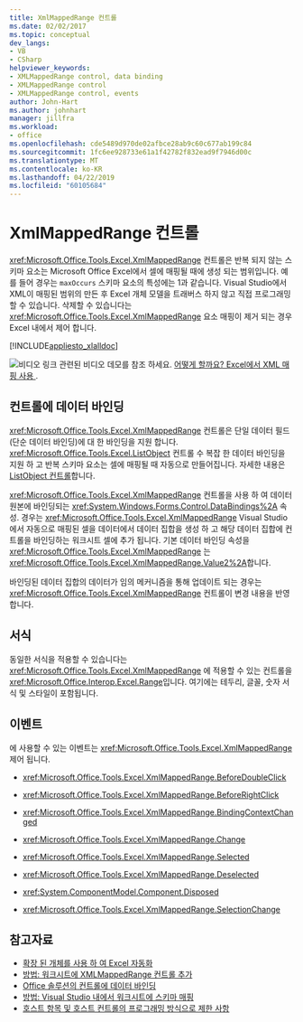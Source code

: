 ```yaml
---
title: XmlMappedRange 컨트롤
ms.date: 02/02/2017
ms.topic: conceptual
dev_langs:
- VB
- CSharp
helpviewer_keywords:
- XMLMappedRange control, data binding
- XMLMappedRange control
- XMLMappedRange control, events
author: John-Hart
ms.author: johnhart
manager: jillfra
ms.workload:
- office
ms.openlocfilehash: cde5489d970de02afbce28ab9c60c677ab199c84
ms.sourcegitcommit: 1fc6ee928733e61a1f42782f832ead9f7946d00c
ms.translationtype: MT
ms.contentlocale: ko-KR
ms.lasthandoff: 04/22/2019
ms.locfileid: "60105684"
---
```

# <a name="xmlmappedrange-control"></a>XmlMappedRange 컨트롤
  <xref:Microsoft.Office.Tools.Excel.XmlMappedRange> 컨트롤은 반복 되지 않는 스키마 요소는 Microsoft Office Excel에서 셀에 매핑될 때에 생성 되는 범위입니다. 예를 들어 경우는 `maxOccurs` 스키마 요소의 특성에는 1과 같습니다. Visual Studio에서 XML이 매핑된 범위의 만든 후 Excel 개체 모델을 트래버스 하지 않고 직접 프로그래밍할 수 있습니다. 삭제할 수 있습니다는 <xref:Microsoft.Office.Tools.Excel.XmlMappedRange> 요소 매핑이 제거 되는 경우 Excel 내에서 제어 합니다.

 [!INCLUDE[appliesto_xlalldoc](../vsto/includes/appliesto-xlalldoc-md.md)]

 ![비디오 링크](../vsto/media/playvideo.gif "비디오 링크") 관련된 비디오 데모를 참조 하세요. [어떻게 할까요? Excel에서 XML 매핑 사용 ](http://go.microsoft.com/fwlink/?LinkID=130288).

## <a name="bind-data-to-the-control"></a>컨트롤에 데이터 바인딩
 <xref:Microsoft.Office.Tools.Excel.XmlMappedRange> 컨트롤은 단일 데이터 필드 (단순 데이터 바인딩)에 대 한 바인딩을 지원 합니다. <xref:Microsoft.Office.Tools.Excel.ListObject> 컨트롤 수 복잡 한 데이터 바인딩을 지원 하 고 반복 스키마 요소는 셀에 매핑될 때 자동으로 만들어집니다. 자세한 내용은 [ListObject 컨트롤](../vsto/listobject-control.md)합니다.

 <xref:Microsoft.Office.Tools.Excel.XmlMappedRange> 컨트롤을 사용 하 여 데이터 원본에 바인딩되는 <xref:System.Windows.Forms.Control.DataBindings%2A> 속성. 경우는 <xref:Microsoft.Office.Tools.Excel.XmlMappedRange> Visual Studio에서 자동으로 매핑된 셀을 데이터에서 데이터 집합을 생성 하 고 해당 데이터 집합에 컨트롤을 바인딩하는 워크시트 셀에 추가 됩니다. 기본 데이터 바인딩 속성을 <xref:Microsoft.Office.Tools.Excel.XmlMappedRange> 는 <xref:Microsoft.Office.Tools.Excel.XmlMappedRange.Value2%2A>합니다.

 바인딩된 데이터 집합의 데이터가 임의 메커니즘을 통해 업데이트 되는 경우는 <xref:Microsoft.Office.Tools.Excel.XmlMappedRange> 컨트롤이 변경 내용을 반영 합니다.

## <a name="formatting"></a>서식
 동일한 서식을 적용할 수 있습니다는 <xref:Microsoft.Office.Tools.Excel.XmlMappedRange> 에 적용할 수 있는 컨트롤을 <xref:Microsoft.Office.Interop.Excel.Range>입니다. 여기에는 테두리, 글꼴, 숫자 서식 및 스타일이 포함됩니다.

## <a name="events"></a>이벤트
 에 사용할 수 있는 이벤트는 <xref:Microsoft.Office.Tools.Excel.XmlMappedRange> 제어 됩니다.

- <xref:Microsoft.Office.Tools.Excel.XmlMappedRange.BeforeDoubleClick>

- <xref:Microsoft.Office.Tools.Excel.XmlMappedRange.BeforeRightClick>

- <xref:Microsoft.Office.Tools.Excel.XmlMappedRange.BindingContextChanged>

- <xref:Microsoft.Office.Tools.Excel.XmlMappedRange.Change>

- <xref:Microsoft.Office.Tools.Excel.XmlMappedRange.Selected>

- <xref:Microsoft.Office.Tools.Excel.XmlMappedRange.Deselected>

- <xref:System.ComponentModel.Component.Disposed>

- <xref:Microsoft.Office.Tools.Excel.XmlMappedRange.SelectionChange>

## <a name="see-also"></a>참고자료
- [확장 된 개체를 사용 하 여 Excel 자동화](../vsto/automating-excel-by-using-extended-objects.md)
- [방법: 워크시트에 XMLMappedRange 컨트롤 추가](../vsto/how-to-add-xmlmappedrange-controls-to-worksheets.md)
- [Office 솔루션의 컨트롤에 데이터 바인딩](../vsto/binding-data-to-controls-in-office-solutions.md)
- [방법: Visual Studio 내에서 워크시트에 스키마 매핑](../vsto/how-to-map-schemas-to-worksheets-inside-visual-studio.md)
- [호스트 항목 및 호스트 컨트롤의 프로그래밍 방식으로 제한 사항](../vsto/programmatic-limitations-of-host-items-and-host-controls.md)
